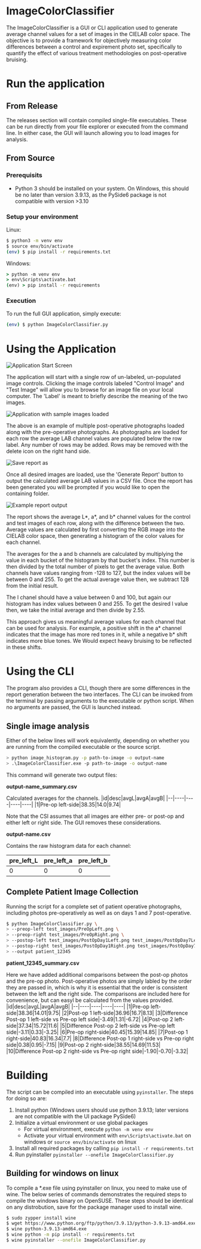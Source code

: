 # ImageColorClassifier

The ImageColorClassifier is a GUI or CLI application used to generate average
channel values for a set of images in the CIELAB color space. The objective is
to provide a framework for objectively measuring color differences between a
control and expirement photo set, specifically to quantify the effect of various
treatment methodologies on post-operative bruising. 

# Run the application

## From Release

The releases section will contain compiled single-file executables. These can be
run directly from your file explorer or executed from the command line. In
either case, the GUI will launch allowing you to load images for analysis.

## From Source

### Prerequisits
* Python 3 should be installed on your system. On Windows, this should be no later than version 3.9.13, as the PySide6 package is not compatible with version >3.10

### Setup your environment
Linux: 

```bash
$ python3 -m venv env
$ source env/bin/activate
(env) $ pip install -r requirements.txt
```

Windows: 
```cmd
> python -m venv env
> env\Scripts\activate.bat
(env) > pip install -r requirements
```

### Execution

To run the full GUI application, simply execute:
```bash
(env) $ python ImageColorClassifier.py
```

# Using the Application

![Application Start Screen](./img/application_startup.png)

The application will start with a single row of un-labeled, un-populated image
controls. Clicking the image controls labeled "Control Image" and "Test Image" will allow
you to browse for an image file on your local computer. The 'Label' is meant to
briefly describe the meaning of the two images.

![Application with sample images loaded](./img/application_populated.png)

The above is an example of multiple post-operative photographs loaded along with
the pre-operative photographs. As photographs are loaded for each row the
average LAB channel values are populated below the row label. Any number of rows
may be added. Rows may be removed with the delete icon on the right hand side.

![Save report as](./img/report_saveas.png)

Once all desired images are loaded, use the 'Generate Report' button to output
the calculated average LAB values in a CSV file. Once the report has been
generated you will be prompted if you would like to open the containing folder.

![Example report output](./img/report_outputcsv.png)

The report shows the average L*, a*, and b* channel values for the control and
test images of each row, along with the difference between the two. Average
values are calculated by first converting the RGB image into the CIELAB color
space, then generating a histogram of the color values for each channel.

The averages for the a and b channels are calculated by multiplying the value in
each bucket of the histogram by that bucket's index. This number is then divided
by the total number of pixels to get the average value. Both channels have
values ranging from -128 to 127, but the index values will be between 0 and
255. To get the actual average value then, we subtract 128 from the initial
result.

The l chanel should have a value between 0 and 100, but again our histogram has
index values between 0 and 255. To get the desired l value then, we take the
initial average and then divide by 2.55.

This approach gives us meaningful average values for each channel that can be
used for analysis. For example, a positive shift in the a* channel indicates
that the image has more red tones in it, while a negative b* shift indicates
more blue tones. We Would expect heavy bruising to be reflected in these shifts.


# Using the CLI
The program also provides a CLI, though there are some differences in the report
generation between the two interfaces. The CLI can be invoked from the terminal
by passing arguments to the executable or python script. When no arguments are
passed, the GUI is launched instead.

## Single image analysis
Either of the below lines will work equivalently, depending on whether you are running from the compiled executable or the source script.
```bash
> python image_histogram.py -p path-to-image -o output-name
> .\ImageColorClassifier.exe -p path-to-image -o output-name
```

This command will generate two output files:

**output-name_summary.csv**

Calculated averages for the channels. 
|id|desc|avgL|avgA|avgB|
|--|----|----|----|----|
|1|Pre-op left-side|38.35|14.0|9.74|

Note that the CSI assumes that all images are either pre- or post-op and either
left or right side. The GUI removes these considerations.

**output-name.csv**

Contains the raw histogram data for each channel:

|pre_left_L|pre_left_a|pre_left_b|
|----------|----------|----------|
|0|0|0|

## Complete Patient Image Collection
Running the script for a complete set of patient operative photographs,
including photos pre-operatively as well as on days 1 and 7 post-operative. 

```bash
$ python ImageColorClassifier.py \
> --preop-left test_images/PreOpLeft.png \
> --preop-right test_images/PreOpRight.png \
> --postop-left test_images/PostOpDay1Left.png test_images/PostOpDay7Left.png \
> --postop-right test_images/PostOpDay1Right.png test_images/PostOpDay7Right.png \
> --output patient_12345
```

**patient_12345_summary.csv**

Here we have added additional comparisons between the post-op photos and the
pre-op photo. Post-operative photos are simply labled by the order they are
passed in, which is why it is essential that the order is consistent between the
left and the right side. The comparisons are included here for convenience, but
can easyl be calculated from the values provided.
|id|desc|avgL|avgA|avgB|
|--|----|----|----|----|
|1|Pre-op left-side|38.36|14.01|9.75|
|2|Post-op 1 left-side|36.96|16.7|8.13|
|3|Difference Post-op 1 left-side vs Pre-op left side|-3.49|1.31|-6.72|
|4|Post-op 2 left-side|37.34|15.72|11.6|
|5|Difference Post-op 2 left-side vs Pre-op left side|-3.11|0.33|-3.25|
|6|Pre-op right-side|40.45|15.39|14.85|
|7|Post-op 1 right-side|40.83|16.34|7.7|
|8|Difference Post-op 1 right-side vs Pre-op right side|0.38|0.95|-7.15|
|9|Post-op 2 right-side|38.55|14.69|11.53|
|10|Difference Post-op 2 right-side vs Pre-op right side|-1.90|-0.70|-3.32|


# Building

The script can be compiled into an executable using `pyinstaller`. The steps for doing so are:

1. Install python (Windows users should use python 3.9.13; later versions are
not compatible with the UI package PySide6)
2. Initialize a virtual environment or use global packages  
    * For virtual environment, execute `python -m venv env`
    * Activate your virtual environment with `env\Scripts\activate.bat` on windows or `source env/bin/activate` on linux
3. Install all required packages by calling `pip install -r requirements.txt`
4. Run pyinstaller `pyinstaller --onefile ImageColorClassifier.py`

## Building for windows on linux

To compile a *.exe file using pyinstaller on linux, you need to make use of
wine. The below series of commands demonstrates the required steps to compile
the windows binary on OpenSUSE. These steps should be identical on any
distrobution, save for the package manager used to install wine.

```bash
$ sudo zypper install wine
$ wget https://www.python.org/ftp/python/3.9.13/python-3.9.13-amd64.exe
$ wine python-3.9.13-amd64.exe
$ wine python -m pip install -r requirements.txt
$ wine pyinstaller --onefile ImageColorClassifier.py
```